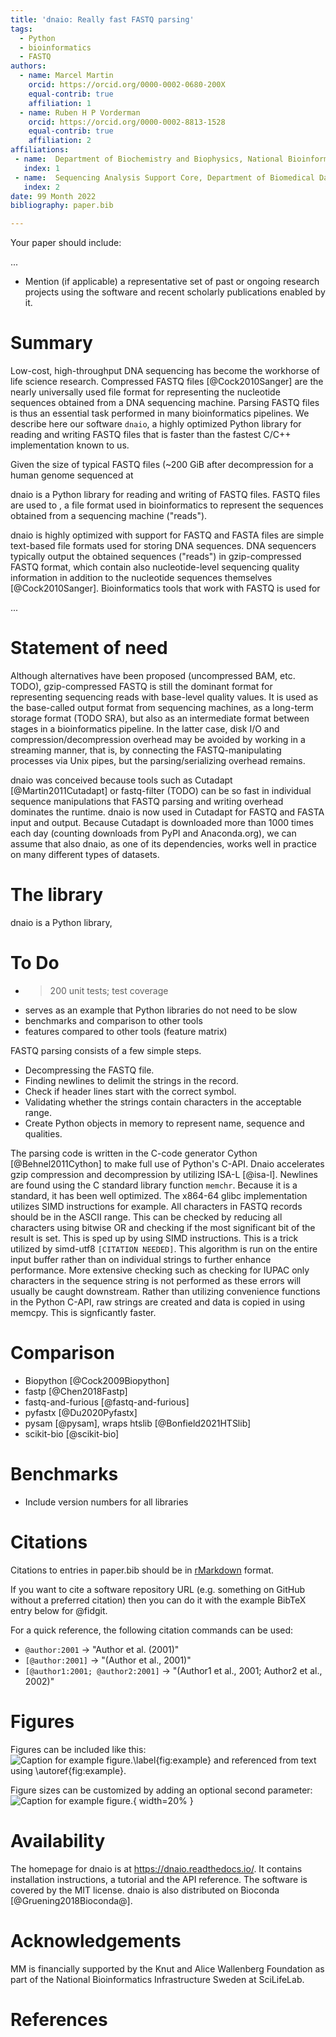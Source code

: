 ```yaml
---
title: 'dnaio: Really fast FASTQ parsing'
tags:
  - Python
  - bioinformatics
  - FASTQ
authors:
  - name: Marcel Martin
    orcid: https://orcid.org/0000-0002-0680-200X
    equal-contrib: true
    affiliation: 1
  - name: Ruben H P Vorderman
    orcid: https://orcid.org/0000-0002-8813-1528
    equal-contrib: true
    affiliation: 2
affiliations:
 - name:  Department of Biochemistry and Biophysics, National Bioinformatics Infrastructure Sweden, Science for Life Laboratory, Stockholm University, Solna, Sweden
   index: 1
 - name:  Sequencing Analysis Support Core, Department of Biomedical Data Sciences, Leiden University Medical Center, 2333 ZA, Leiden, The Netherlands
   index: 2
date: 99 Month 2022
bibliography: paper.bib

---
```


Your paper should include:

...

- Mention (if applicable) a representative set of past or ongoing
research projects using the software and recent scholarly publications enabled by it.


# Summary

<!--
A summary describing the high-level functionality and purpose of the
software for a diverse, non-specialist audience.
-->
Low-cost, high-throughput DNA sequencing has become the workhorse of life
science research. Compressed FASTQ files [@Cock2010Sanger] are the nearly
universally used file format for representing the nucleotide sequences
obtained from a DNA sequencing machine. Parsing FASTQ files is thus an
essential task performed in many bioinformatics pipelines. We describe
here our software `dnaio`, a highly optimized Python library
for reading and writing FASTQ files that is faster than the fastest C/C++
implementation known to us.

Given the size
of typical FASTQ files (~200 GiB after decompression for a human genome
sequenced at

dnaio is a Python library for reading and writing of FASTQ
files. FASTQ files are used to , a file format used in bioinformatics to represent the
sequences obtained from a sequencing machine ("reads").

dnaio is highly optimized
with support for
FASTQ and FASTA files are simple text-based file formats used for
storing DNA sequences. DNA sequencers typically output the
obtained sequences ("reads") in gzip-compressed FASTQ format, which
contain also nucleotide-level sequencing quality information in
addition to the nucleotide sequences themselves [@Cock2010Sanger].
Bioinformatics tools that work with FASTQ is used for

...

# Statement of need

Although alternatives have been proposed (uncompressed BAM, etc. TODO),
gzip-compressed FASTQ is still the dominant format for representing sequencing
reads with base-level quality values. It is used as the base-called output
format from sequencing machines, as a long-term storage format (TODO SRA),
but also as an intermediate format between stages in a bioinformatics pipeline.
In the latter case, disk I/O and compression/decompression overhead may be
avoided by working in a streaming manner, that is, by connecting the
FASTQ-manipulating processes via Unix pipes, but the parsing/serializing
overhead remains.

dnaio was conceived because tools such as Cutadapt [@Martin2011Cutadapt]
or fastq-filter (TODO) can be so fast in individual sequence manipulations
that FASTQ parsing and writing overhead dominates the runtime.
dnaio is now used in Cutadapt for FASTQ and FASTA input and output.
Because Cutadapt is downloaded more than 1000 times each day (counting
downloads from PyPI and Anaconda.org), we can assume that also dnaio, as one of
its dependencies, works well in practice on many different types of datasets.



# The library

dnaio is a Python library,


<!--
A Statement of need section that clearly illustrates the research
purpose of the software and places it in the context of related work.
-->

# To Do

* >200 unit tests; test coverage
* serves as an example that Python libraries do not need to be slow
* benchmarks and comparison to other tools
* features compared to other tools (feature matrix)


FASTQ parsing consists of a few simple steps.
- Decompressing the FASTQ file.
- Finding newlines to delimit the strings in the record.
- Check if header lines start with the correct symbol.
- Validating whether the strings contain characters in the acceptable range.
- Create Python objects in memory to represent name, sequence and qualities.

The parsing code is written in the C-code generator Cython [@Behnel2011Cython]
to make full use of Python's C-API. Dnaio accelerates gzip compression and
decompression by utilizing ISA-L [@isa-l]. Newlines are found using
the C standard library function `memchr`. Because it is a standard, it has been
well optimized. The x864-64 glibc implementation utilizes SIMD instructions for
example. All characters in FASTQ records should be in the ASCII range. This can be
checked by reducing all characters using bitwise
OR and checking if the most significant bit of the result is set. This
is sped up by using SIMD instructions. This is a trick utilized by simd-utf8
`[CITATION NEEDED]`. This algorithm is run on the entire input buffer rather
than on individual strings to further enhance performance. More extensive checking
such as checking for IUPAC only characters in the sequence string is not
performed as these errors will usually be caught downstream. Rather than
utilizing convenience functions in the Python C-API, raw strings are created
and data is copied in using memcpy. This is signficantly faster.


# Comparison

* Biopython [@Cock2009Biopython]
* fastp [@Chen2018Fastp]
* fastq-and-furious [@fastq-and-furious]
* pyfastx [@Du2020Pyfastx]
* pysam [@pysam], wraps htslib [@Bonfield2021HTSlib]
* scikit-bio [@scikit-bio]


# Benchmarks

* Include version numbers for all libraries


# Citations

Citations to entries in paper.bib should be in
[rMarkdown](http://rmarkdown.rstudio.com/authoring_bibliographies_and_citations.html)
format.

If you want to cite a software repository URL (e.g. something on GitHub without a preferred
citation) then you can do it with the example BibTeX entry below for @fidgit.

For a quick reference, the following citation commands can be used:
- `@author:2001`  ->  "Author et al. (2001)"
- `[@author:2001]` -> "(Author et al., 2001)"
- `[@author1:2001; @author2:2001]` -> "(Author1 et al., 2001; Author2 et al., 2002)"

# Figures

Figures can be included like this:
![Caption for example figure.\label{fig:example}](figure.png)
and referenced from text using \autoref{fig:example}.

Figure sizes can be customized by adding an optional second parameter:
![Caption for example figure.](figure.png){ width=20% }

# Availability

The homepage for dnaio is at https://dnaio.readthedocs.io/.
It contains installation instructions, a tutorial and the API reference.
The software is  covered by the MIT license.
dnaio is also distributed on Bioconda [@Gruening2018Bioconda@].


# Acknowledgements

MM is financially supported by the Knut and Alice Wallenberg Foundation as part
of the National Bioinformatics Infrastructure Sweden at SciLifeLab.

# References

<!--
A list of key references, including to other software addressing related needs.
Note that the references should include full names of venues, e.g., journals
and conferences, not abbreviations only understood in the context of a specific
discipline.
-->
